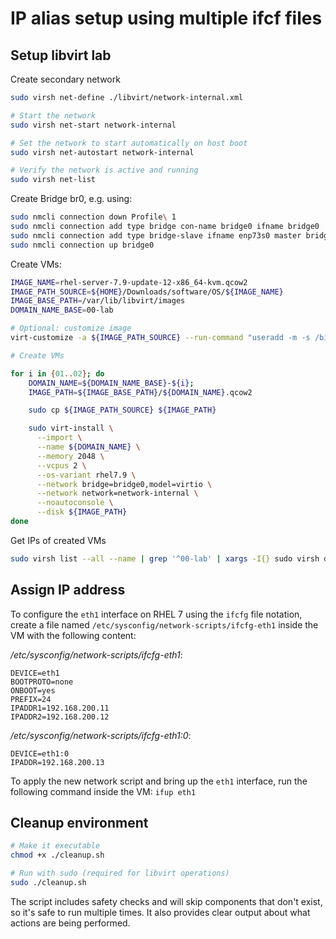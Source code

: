 # IP alias setup using multiple ifcf files

## Setup libvirt lab

Create secondary network

```bash
sudo virsh net-define ./libvirt/network-internal.xml

# Start the network
sudo virsh net-start network-internal

# Set the network to start automatically on host boot
sudo virsh net-autostart network-internal

# Verify the network is active and running
sudo virsh net-list
```


Create Bridge br0, e.g. using:

```bash
sudo nmcli connection down Profile\ 1
sudo nmcli connection add type bridge con-name bridge0 ifname bridge0
sudo nmcli connection add type bridge-slave ifname enp73s0 master bridge0
sudo nmcli connection up bridge0
```

Create VMs:

```bash
IMAGE_NAME=rhel-server-7.9-update-12-x86_64-kvm.qcow2
IMAGE_PATH_SOURCE=${HOME}/Downloads/software/OS/${IMAGE_NAME}
IMAGE_BASE_PATH=/var/lib/libvirt/images
DOMAIN_NAME_BASE=00-lab

# Optional: customize image
virt-customize -a ${IMAGE_PATH_SOURCE} --run-command "useradd -m -s /bin/bash redhat" --run-command "usermod -aG wheel redhat" --ssh-inject redhat:file:${HOME}/.ssh/id_ed25519.pub --password redhat:password:redhat

# Create VMs

for i in {01..02}; do
    DOMAIN_NAME=${DOMAIN_NAME_BASE}-${i};
    IMAGE_PATH=${IMAGE_BASE_PATH}/${DOMAIN_NAME}.qcow2

    sudo cp ${IMAGE_PATH_SOURCE} ${IMAGE_PATH}

    sudo virt-install \
      --import \
      --name ${DOMAIN_NAME} \
      --memory 2048 \
      --vcpus 2 \
      --os-variant rhel7.9 \
      --network bridge=bridge0,model=virtio \
      --network network=network-internal \
      --noautoconsole \
      --disk ${IMAGE_PATH}
done
```

Get IPs of created VMs

```bash
sudo virsh list --all --name | grep '^00-lab' | xargs -I{} sudo virsh domifaddr {} --source agent
```

## Assign IP address

To configure the `eth1` interface on RHEL 7 using the `ifcfg` file notation, create a file named `/etc/sysconfig/network-scripts/ifcfg-eth1` inside the VM with the following content:

*/etc/sysconfig/network-scripts/ifcfg-eth1*:

```env
DEVICE=eth1
BOOTPROTO=none
ONBOOT=yes
PREFIX=24
IPADDR1=192.168.200.11
IPADDR2=192.168.200.12
```

*/etc/sysconfig/network-scripts/ifcfg-eth1:0*:

```env
DEVICE=eth1:0
IPADDR=192.168.200.13
```

To apply the new network script and bring up the `eth1` interface, run the following command inside the VM: `ifup eth1`

## Cleanup environment

```bash
# Make it executable
chmod +x ./cleanup.sh

# Run with sudo (required for libvirt operations)
sudo ./cleanup.sh
```

The script includes safety checks and will skip components that don't exist, so it's safe to run multiple times. It also provides clear output about what actions are being performed.
